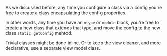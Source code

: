 As we discussed before, any time you configure a class via a config
you're free to create a class encapsulating the config properties.

In other words, any time you have an `ntype` or `module` block, 
you're free to create a new class that extends that type, and
move the config to the new class `static getConfig` mehtod.

Trivial classes might be done inline. Or to keep the view cleaner, 
and more declarative, use a separate view model class.